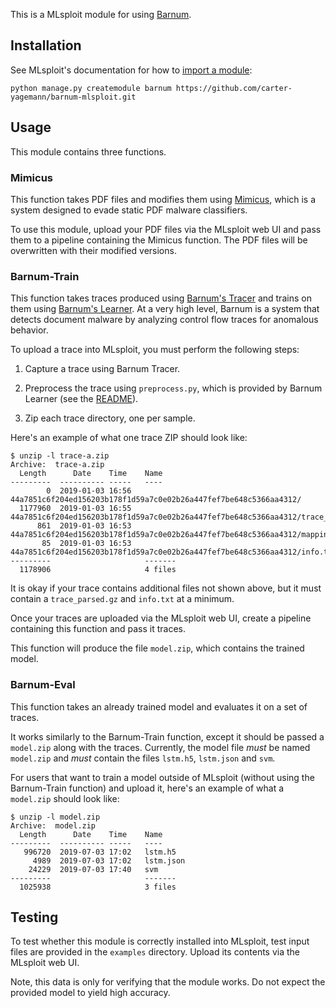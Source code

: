 This is a MLsploit module for using [Barnum](https://github.com/carter-yagemann/barnum-learner).

## Installation

See MLsploit's documentation for how to [import a module](https://github.com/mlsploit/mlsploit-rest-api/blob/master/README.md):

    python manage.py createmodule barnum https://github.com/carter-yagemann/barnum-mlsploit.git

## Usage

This module contains three functions.

### Mimicus

This function takes PDF files and modifies them using [Mimicus](https://github.com/srndic/mimicus), which is a system
designed to evade static PDF malware classifiers.

To use this module, upload your PDF files via the MLsploit web UI and pass them to a pipeline containing the Mimicus function.
The PDF files will be overwritten with their modified versions.

### Barnum-Train

This function takes traces produced using [Barnum's Tracer](https://github.com/carter-yagemann/barnum-tracer) and trains
on them using [Barnum's Learner](https://github.com/carter-yagemann/barnum-learner). At a very high level, Barnum is a
system that detects document malware by analyzing control flow traces for anomalous behavior.

To upload a trace into MLsploit, you must perform the following steps:

1. Capture a trace using Barnum Tracer.

2. Preprocess the trace using `preprocess.py`, which is provided by Barnum Learner (see the
[README](https://github.com/carter-yagemann/barnum-learner/blob/master/README.md)).

3. Zip each trace directory, one per sample.

Here's an example of what one trace ZIP should look like:

```
$ unzip -l trace-a.zip
Archive:  trace-a.zip
  Length      Date    Time    Name
---------  ---------- -----   ----
        0  2019-01-03 16:56   44a7851c6f204ed156203b178f1d59a7c0e02b26a447fef7be648c5366aa4312/
  1177960  2019-01-03 16:55   44a7851c6f204ed156203b178f1d59a7c0e02b26a447fef7be648c5366aa4312/trace_parsed.gz
      861  2019-01-03 16:53   44a7851c6f204ed156203b178f1d59a7c0e02b26a447fef7be648c5366aa4312/mapping.txt.gz
       85  2019-01-03 16:53   44a7851c6f204ed156203b178f1d59a7c0e02b26a447fef7be648c5366aa4312/info.txt
---------                     -------
  1178906                     4 files
```

It is okay if your trace contains additional files not shown above, but it must contain a `trace_parsed.gz` and `info.txt` at
a minimum.

Once your traces are uploaded via the MLsploit web UI, create a pipeline containing this function and pass
it traces.

This function will produce the file `model.zip`, which contains the trained model.

### Barnum-Eval

This function takes an already trained model and evaluates it on a set of traces.

It works similarly to the Barnum-Train function, except it should be passed a `model.zip` along with the traces.
Currently, the model file *must* be named `model.zip` and *must* contain the files `lstm.h5`, `lstm.json` and
`svm`.

For users that want to train a model outside of MLsploit (without using the Barnum-Train function) and upload
it, here's an example of what a `model.zip` should look like:

```
$ unzip -l model.zip
Archive:  model.zip
  Length      Date    Time    Name
---------  ---------- -----   ----
   996720  2019-07-03 17:02   lstm.h5
     4989  2019-07-03 17:02   lstm.json
    24229  2019-07-03 17:40   svm
---------                     -------
  1025938                     3 files
```

## Testing

To test whether this module is correctly installed into MLsploit, test
input files are provided in the `examples` directory. Upload its
contents via the MLsploit web UI.

Note, this data is only for verifying that the module works. Do not expect the
provided model to yield high accuracy.
